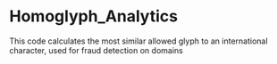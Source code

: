 # Homoglyph_Analytics
This code calculates the most similar allowed glyph to an international character, used for fraud detection on domains 
